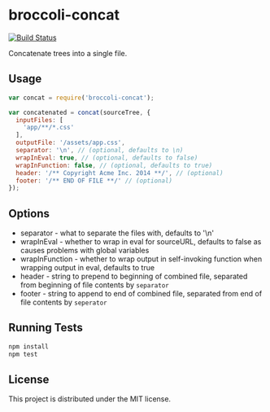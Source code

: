 # broccoli-concat

[![Build Status](https://travis-ci.org/rlivsey/broccoli-concat.svg?branch=master)](https://travis-ci.org/rlivsey/broccoli-concat)

Concatenate trees into a single file.

## Usage

```js
var concat = require('broccoli-concat');

var concatenated = concat(sourceTree, {
  inputFiles: [
    'app/**/*.css'
  ],
  outputFile: '/assets/app.css',
  separator: '\n', // (optional, defaults to \n)
  wrapInEval: true, // (optional, defaults to false)
  wrapInFunction: false, // (optional, defaults to true)
  header: '/** Copyright Acme Inc. 2014 **/', // (optional)
  footer: '/** END OF FILE **/' // (optional)
});
```

## Options

* separator - what to separate the files with, defaults to '\n'
* wrapInEval - whether to wrap in eval for sourceURL, defaults to false as causes problems with global variables
* wrapInFunction - whether to wrap output in self-invoking function when wrapping output in eval, defaults to true
* header - string to prepend to beginning of combined file, separated from beginning of file contents by `separator`
* footer - string to append to end of combined file, separated from end of file contents by `seperator`

## Running Tests

```javascript
npm install
npm test
```

## License

This project is distributed under the MIT license.
